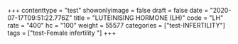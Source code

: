 +++
contenttype = "test"
showonlyimage = false
draft = false
date = "2020-07-17T09:51:22.776Z"
title = "LUTEINISING HORMONE (LH)"
code = "LH"
rate = "400"
hc = "100"
weight = 55577
categories = ["test-INFERTILITY"]
tags = ["test-Female infertility "]
+++

